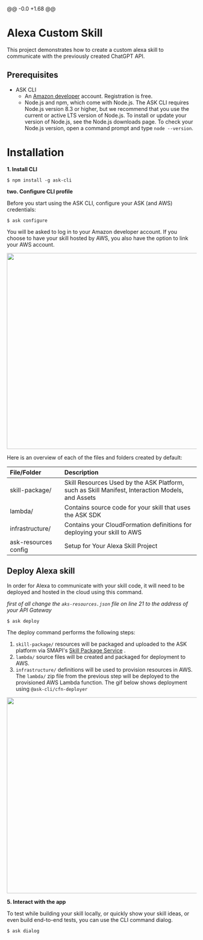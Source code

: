 @@ -0.0 +1.68 @@
# Alexa Custom Skill
This project demonstrates how to create a custom alexa skill to communicate with the previously created ChatGPT API.

## Prerequisites

* ASK CLI
   * An [Amazon developer](https://developer.amazon.com/) account. Registration is free.
   * Node.js and npm, which come with Node.js. The ASK CLI requires Node.js version 8.3 or higher, but we recommend that you use the current or active LTS version of Node.js. To install or update your version of Node.js, see the Node.js downloads page. To check your Node.js version, open a command prompt and type `node --version`.

# Installation

**1. Install CLI**

```
$ npm install -g ask-cli
```


**two. Configure CLI profile**

Before you start using the ASK CLI, configure your ASK (and AWS) credentials:
```
$ ask configure
```

You will be asked to log in to your Amazon developer account. If you choose to have your skill hosted by AWS, you also have the option to link your AWS account.

<p align="center">
   <img align="center" src="https://ask-cli-static-content.s3-us-west-2.amazonaws.com/document-assets/v2-ask-cli-configure.gif" height= "520" />
</p>

Here is an overview of each of the files and folders created by default:

  File/Folder | Description |
| :------------- | :----------- |
| skill-package/ | Skill Resources Used by the ASK Platform, such as Skill Manifest, Interaction Models, and Assets |
| lambda/ | Contains source code for your skill that uses the ASK SDK |
| infrastructure/ | Contains your CloudFormation definitions for deploying your skill to AWS |
| ask-resources config | Setup for Your Alexa Skill Project |

## Deploy Alexa skill

In order for Alexa to communicate with your skill code, it will need to be deployed and hosted in the cloud using this command.

_first of all change the `aks-resources.json` file on line 21 to the address of your API Gateway_

```
$ ask deploy
```

The deploy command performs the following steps:

1. `skill-package/` resources will be packaged and uploaded to the ASK platform via SMAPI's [Skill Package Service](https://developer.amazon.com/docs/smapi/skill-package-api-reference.html) .
2. `lambda/` source files will be created and packaged for deployment to AWS.
3. `infrastructure/` definitions will be used to provision resources in AWS. The `lambda/` zip file from the previous step will be deployed to the provisioned AWS Lambda function. The gif below shows deployment using `@ask-cli/cfn-deployer`

<p align="center">
   <img align="center" src="https://ask-cli-static-content.s3-us-west-2.amazonaws.com/document-assets/v2-ask-cli-deploy.gif" height= "520" />
</p>


**5. Interact with the app**

To test while building your skill locally, or quickly show your skill ideas, or even build end-to-end tests, you can use the CLI command dialog.

```
$ ask dialog
```